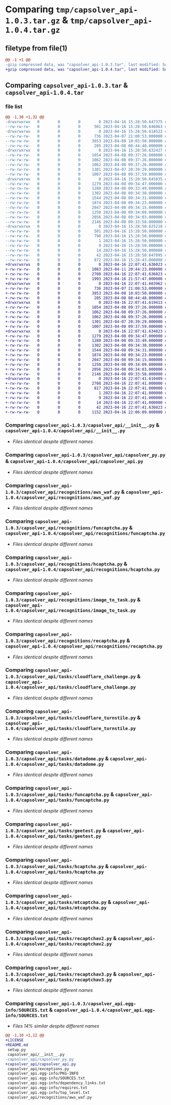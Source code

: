 # Comparing `tmp/capsolver_api-1.0.3.tar.gz` & `tmp/capsolver_api-1.0.4.tar.gz`

## filetype from file(1)

```diff
@@ -1 +1 @@
-gzip compressed data, was "capsolver_api-1.0.3.tar", last modified: Sun Apr 16 15:28:50 2023, max compression
+gzip compressed data, was "capsolver_api-1.0.4.tar", last modified: Sun Apr 16 22:07:41 2023, max compression
```

## Comparing `capsolver_api-1.0.3.tar` & `capsolver_api-1.0.4.tar`

### file list

```diff
@@ -1,30 +1,32 @@
-drwxrwxrwx   0        0        0        0 2023-04-16 15:28:50.647375 capsolver_api-1.0.3/
--rw-rw-rw-   0        0        0      501 2023-04-16 15:28:50.646863 capsolver_api-1.0.3/PKG-INFO
-drwxrwxrwx   0        0        0        0 2023-04-16 15:28:50.618523 capsolver_api-1.0.3/capsolver_api/
--rw-rw-rw-   0        0        0      736 2023-04-07 21:00:53.000000 capsolver_api-1.0.3/capsolver_api/__init__.py
--rw-rw-rw-   0        0        0     3853 2023-04-08 10:03:50.000000 capsolver_api-1.0.3/capsolver_api/capsolver_py.py
--rw-rw-rw-   0        0        0      205 2023-04-08 08:44:48.000000 capsolver_api-1.0.3/capsolver_api/exceptions.py
-drwxrwxrwx   0        0        0        0 2023-04-16 15:28:50.632427 capsolver_api-1.0.3/capsolver_api/recognitions/
--rw-rw-rw-   0        0        0     1054 2023-04-08 09:37:26.000000 capsolver_api-1.0.3/capsolver_api/recognitions/aws_waf.py
--rw-rw-rw-   0        0        0     1062 2023-04-08 09:37:26.000000 capsolver_api-1.0.3/capsolver_api/recognitions/funcaptcha.py
--rw-rw-rw-   0        0        0     1062 2023-04-08 09:37:26.000000 capsolver_api-1.0.3/capsolver_api/recognitions/hcaptcha.py
--rw-rw-rw-   0        0        0     1301 2023-04-07 20:39:29.000000 capsolver_api-1.0.3/capsolver_api/recognitions/image_to_task.py
--rw-rw-rw-   0        0        0     1007 2023-04-08 09:37:59.000000 capsolver_api-1.0.3/capsolver_api/recognitions/recaptcha.py
-drwxrwxrwx   0        0        0        0 2023-04-16 15:28:50.645835 capsolver_api-1.0.3/capsolver_api/tasks/
--rw-rw-rw-   0        0        0     1279 2023-04-08 09:34:47.000000 capsolver_api-1.0.3/capsolver_api/tasks/cloudflare_challenge.py
--rw-rw-rw-   0        0        0     1280 2023-04-08 09:33:49.000000 capsolver_api-1.0.3/capsolver_api/tasks/cloudflare_turnstile.py
--rw-rw-rw-   0        0        0     1302 2023-04-08 09:34:38.000000 capsolver_api-1.0.3/capsolver_api/tasks/datadome.py
--rw-rw-rw-   0        0        0     1544 2023-04-08 09:34:31.000000 capsolver_api-1.0.3/capsolver_api/tasks/funcaptcha.py
--rw-rw-rw-   0        0        0     1874 2023-04-08 09:34:23.000000 capsolver_api-1.0.3/capsolver_api/tasks/geetest.py
--rw-rw-rw-   0        0        0     2047 2023-04-08 09:34:15.000000 capsolver_api-1.0.3/capsolver_api/tasks/hcaptcha.py
--rw-rw-rw-   0        0        0     1250 2023-04-08 09:34:09.000000 capsolver_api-1.0.3/capsolver_api/tasks/mtcaptcha.py
--rw-rw-rw-   0        0        0     2056 2023-04-08 09:34:03.000000 capsolver_api-1.0.3/capsolver_api/tasks/recaptchav2.py
--rw-rw-rw-   0        0        0     2146 2023-04-08 09:33:58.000000 capsolver_api-1.0.3/capsolver_api/tasks/recaptchav3.py
-drwxrwxrwx   0        0        0        0 2023-04-16 15:28:50.625218 capsolver_api-1.0.3/capsolver_api.egg-info/
--rw-rw-rw-   0        0        0      501 2023-04-16 15:28:50.000000 capsolver_api-1.0.3/capsolver_api.egg-info/PKG-INFO
--rw-rw-rw-   0        0        0      798 2023-04-16 15:28:50.000000 capsolver_api-1.0.3/capsolver_api.egg-info/SOURCES.txt
--rw-rw-rw-   0        0        0        1 2023-04-16 15:28:50.000000 capsolver_api-1.0.3/capsolver_api.egg-info/dependency_links.txt
--rw-rw-rw-   0        0        0        9 2023-04-16 15:28:50.000000 capsolver_api-1.0.3/capsolver_api.egg-info/requires.txt
--rw-rw-rw-   0        0        0       14 2023-04-16 15:28:50.000000 capsolver_api-1.0.3/capsolver_api.egg-info/top_level.txt
--rw-rw-rw-   0        0        0       42 2023-04-16 15:28:50.647895 capsolver_api-1.0.3/setup.cfg
--rw-rw-rw-   0        0        0      872 2023-04-16 15:28:43.000000 capsolver_api-1.0.3/setup.py
+drwxrwxrwx   0        0        0        0 2023-04-16 22:07:41.636023 capsolver_api-1.0.4/
+-rw-rw-rw-   0        0        0     1083 2023-04-11 20:44:23.000000 capsolver_api-1.0.4/LICENSE
+-rw-rw-rw-   0        0        0     2708 2023-04-16 22:07:41.636023 capsolver_api-1.0.4/PKG-INFO
+-rw-rw-rw-   0        0        0     1993 2023-04-16 21:57:47.000000 capsolver_api-1.0.4/README.md
+drwxrwxrwx   0        0        0        0 2023-04-16 22:07:41.603962 capsolver_api-1.0.4/capsolver_api/
+-rw-rw-rw-   0        0        0      736 2023-04-07 21:00:53.000000 capsolver_api-1.0.4/capsolver_api/__init__.py
+-rw-rw-rw-   0        0        0     3853 2023-04-08 10:03:50.000000 capsolver_api-1.0.4/capsolver_api/capsolver_api.py
+-rw-rw-rw-   0        0        0      205 2023-04-08 08:44:48.000000 capsolver_api-1.0.4/capsolver_api/exceptions.py
+drwxrwxrwx   0        0        0        0 2023-04-16 22:07:41.619413 capsolver_api-1.0.4/capsolver_api/recognitions/
+-rw-rw-rw-   0        0        0     1054 2023-04-08 09:37:26.000000 capsolver_api-1.0.4/capsolver_api/recognitions/aws_waf.py
+-rw-rw-rw-   0        0        0     1062 2023-04-08 09:37:26.000000 capsolver_api-1.0.4/capsolver_api/recognitions/funcaptcha.py
+-rw-rw-rw-   0        0        0     1062 2023-04-08 09:37:26.000000 capsolver_api-1.0.4/capsolver_api/recognitions/hcaptcha.py
+-rw-rw-rw-   0        0        0     1301 2023-04-07 20:39:29.000000 capsolver_api-1.0.4/capsolver_api/recognitions/image_to_task.py
+-rw-rw-rw-   0        0        0     1007 2023-04-08 09:37:59.000000 capsolver_api-1.0.4/capsolver_api/recognitions/recaptcha.py
+drwxrwxrwx   0        0        0        0 2023-04-16 22:07:41.634023 capsolver_api-1.0.4/capsolver_api/tasks/
+-rw-rw-rw-   0        0        0     1279 2023-04-08 09:34:47.000000 capsolver_api-1.0.4/capsolver_api/tasks/cloudflare_challenge.py
+-rw-rw-rw-   0        0        0     1280 2023-04-08 09:33:49.000000 capsolver_api-1.0.4/capsolver_api/tasks/cloudflare_turnstile.py
+-rw-rw-rw-   0        0        0     1302 2023-04-08 09:34:38.000000 capsolver_api-1.0.4/capsolver_api/tasks/datadome.py
+-rw-rw-rw-   0        0        0     1544 2023-04-08 09:34:31.000000 capsolver_api-1.0.4/capsolver_api/tasks/funcaptcha.py
+-rw-rw-rw-   0        0        0     1874 2023-04-08 09:34:23.000000 capsolver_api-1.0.4/capsolver_api/tasks/geetest.py
+-rw-rw-rw-   0        0        0     2047 2023-04-08 09:34:15.000000 capsolver_api-1.0.4/capsolver_api/tasks/hcaptcha.py
+-rw-rw-rw-   0        0        0     1250 2023-04-08 09:34:09.000000 capsolver_api-1.0.4/capsolver_api/tasks/mtcaptcha.py
+-rw-rw-rw-   0        0        0     2056 2023-04-08 09:34:03.000000 capsolver_api-1.0.4/capsolver_api/tasks/recaptchav2.py
+-rw-rw-rw-   0        0        0     2146 2023-04-08 09:33:58.000000 capsolver_api-1.0.4/capsolver_api/tasks/recaptchav3.py
+drwxrwxrwx   0        0        0        0 2023-04-16 22:07:41.610409 capsolver_api-1.0.4/capsolver_api.egg-info/
+-rw-rw-rw-   0        0        0     2708 2023-04-16 22:07:41.000000 capsolver_api-1.0.4/capsolver_api.egg-info/PKG-INFO
+-rw-rw-rw-   0        0        0      817 2023-04-16 22:07:41.000000 capsolver_api-1.0.4/capsolver_api.egg-info/SOURCES.txt
+-rw-rw-rw-   0        0        0        1 2023-04-16 22:07:41.000000 capsolver_api-1.0.4/capsolver_api.egg-info/dependency_links.txt
+-rw-rw-rw-   0        0        0        9 2023-04-16 22:07:41.000000 capsolver_api-1.0.4/capsolver_api.egg-info/requires.txt
+-rw-rw-rw-   0        0        0       14 2023-04-16 22:07:41.000000 capsolver_api-1.0.4/capsolver_api.egg-info/top_level.txt
+-rw-rw-rw-   0        0        0       42 2023-04-16 22:07:41.636023 capsolver_api-1.0.4/setup.cfg
+-rw-rw-rw-   0        0        0     1152 2023-04-16 22:06:09.000000 capsolver_api-1.0.4/setup.py
```

### Comparing `capsolver_api-1.0.3/capsolver_api/__init__.py` & `capsolver_api-1.0.4/capsolver_api/__init__.py`

 * *Files identical despite different names*

### Comparing `capsolver_api-1.0.3/capsolver_api/capsolver_py.py` & `capsolver_api-1.0.4/capsolver_api/capsolver_api.py`

 * *Files identical despite different names*

### Comparing `capsolver_api-1.0.3/capsolver_api/recognitions/aws_waf.py` & `capsolver_api-1.0.4/capsolver_api/recognitions/aws_waf.py`

 * *Files identical despite different names*

### Comparing `capsolver_api-1.0.3/capsolver_api/recognitions/funcaptcha.py` & `capsolver_api-1.0.4/capsolver_api/recognitions/funcaptcha.py`

 * *Files identical despite different names*

### Comparing `capsolver_api-1.0.3/capsolver_api/recognitions/hcaptcha.py` & `capsolver_api-1.0.4/capsolver_api/recognitions/hcaptcha.py`

 * *Files identical despite different names*

### Comparing `capsolver_api-1.0.3/capsolver_api/recognitions/image_to_task.py` & `capsolver_api-1.0.4/capsolver_api/recognitions/image_to_task.py`

 * *Files identical despite different names*

### Comparing `capsolver_api-1.0.3/capsolver_api/recognitions/recaptcha.py` & `capsolver_api-1.0.4/capsolver_api/recognitions/recaptcha.py`

 * *Files identical despite different names*

### Comparing `capsolver_api-1.0.3/capsolver_api/tasks/cloudflare_challenge.py` & `capsolver_api-1.0.4/capsolver_api/tasks/cloudflare_challenge.py`

 * *Files identical despite different names*

### Comparing `capsolver_api-1.0.3/capsolver_api/tasks/cloudflare_turnstile.py` & `capsolver_api-1.0.4/capsolver_api/tasks/cloudflare_turnstile.py`

 * *Files identical despite different names*

### Comparing `capsolver_api-1.0.3/capsolver_api/tasks/datadome.py` & `capsolver_api-1.0.4/capsolver_api/tasks/datadome.py`

 * *Files identical despite different names*

### Comparing `capsolver_api-1.0.3/capsolver_api/tasks/funcaptcha.py` & `capsolver_api-1.0.4/capsolver_api/tasks/funcaptcha.py`

 * *Files identical despite different names*

### Comparing `capsolver_api-1.0.3/capsolver_api/tasks/geetest.py` & `capsolver_api-1.0.4/capsolver_api/tasks/geetest.py`

 * *Files identical despite different names*

### Comparing `capsolver_api-1.0.3/capsolver_api/tasks/hcaptcha.py` & `capsolver_api-1.0.4/capsolver_api/tasks/hcaptcha.py`

 * *Files identical despite different names*

### Comparing `capsolver_api-1.0.3/capsolver_api/tasks/mtcaptcha.py` & `capsolver_api-1.0.4/capsolver_api/tasks/mtcaptcha.py`

 * *Files identical despite different names*

### Comparing `capsolver_api-1.0.3/capsolver_api/tasks/recaptchav2.py` & `capsolver_api-1.0.4/capsolver_api/tasks/recaptchav2.py`

 * *Files identical despite different names*

### Comparing `capsolver_api-1.0.3/capsolver_api/tasks/recaptchav3.py` & `capsolver_api-1.0.4/capsolver_api/tasks/recaptchav3.py`

 * *Files identical despite different names*

### Comparing `capsolver_api-1.0.3/capsolver_api.egg-info/SOURCES.txt` & `capsolver_api-1.0.4/capsolver_api.egg-info/SOURCES.txt`

 * *Files 14% similar despite different names*

```diff
@@ -1,10 +1,12 @@
+LICENSE
+README.md
 setup.py
 capsolver_api/__init__.py
-capsolver_api/capsolver_py.py
+capsolver_api/capsolver_api.py
 capsolver_api/exceptions.py
 capsolver_api.egg-info/PKG-INFO
 capsolver_api.egg-info/SOURCES.txt
 capsolver_api.egg-info/dependency_links.txt
 capsolver_api.egg-info/requires.txt
 capsolver_api.egg-info/top_level.txt
 capsolver_api/recognitions/aws_waf.py
```

